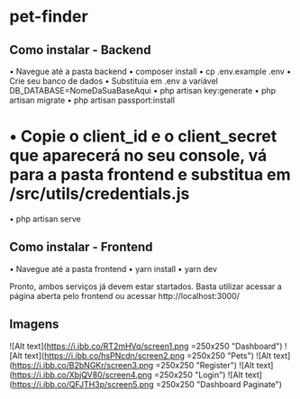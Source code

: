 # pet-finder

## Como instalar - Backend

• Navegue até a pasta backend
• composer install
• cp .env.example .env
• Crie seu banco de dados
• Substituia em .env a variável DB_DATABASE=NomeDaSuaBaseAqui
• php artisan key:generate
• php artisan migrate
• php artisan passport:install
# • Copie o client_id e o client_secret que aparecerá no seu console, vá para a pasta frontend e substitua em /src/utils/credentials.js
• php artisan serve


## Como instalar - Frontend

• Navegue até a pasta frontend
• yarn install
• yarn dev

Pronto, ambos serviços já devem estar startados.
Basta utilizar acessar a página aberta pelo frontend ou acessar http://localhost:3000/

## Imagens

![Alt text](https://i.ibb.co/RT2mHVq/screen1.png =250x250 "Dashboard")
![Alt text](https://i.ibb.co/hsPNcdn/screen2.png =250x250 "Pets")
![Alt text](https://i.ibb.co/B2bNGKr/screen3.png =250x250 "Register")
![Alt text](https://i.ibb.co/XbjQV80/screen4.png =250x250 "Login")
![Alt text](https://i.ibb.co/QFJTH3p/screen5.png =250x250 "Dashboard Paginate")
